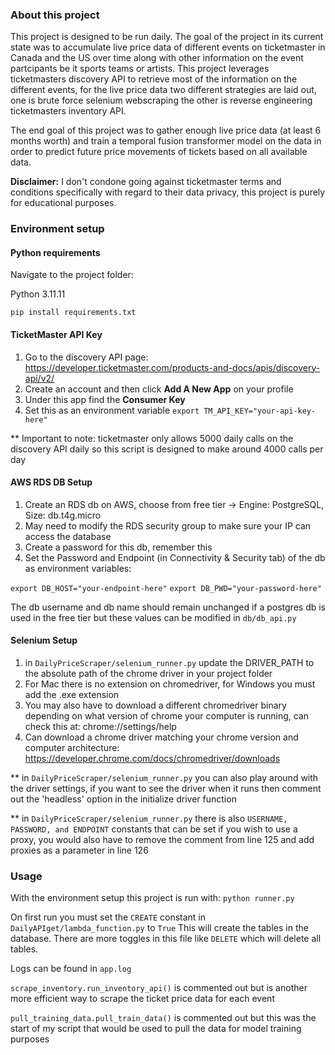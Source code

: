 ### About this project

This project is designed to be run daily. The goal of the project in its current state was to accumulate live price data of different 
events on ticketmaster in Canada and the US over time along with other information on the event partcipants be it sports 
teams or artists. This project leverages ticketmasters discovery API to retrieve most of the information
on the different events, for the live price data two different strategies are laid out, one is brute force selenium webscraping
the other is reverse engineering ticketmasters inventory API.

The end goal of this project was to gather enough live price data (at least 6 months worth) and train a temporal fusion transformer model
on the data in order to predict future price movements of tickets based on all available data.

**Disclaimer:** I don't condone going against ticketmaster terms and conditions specifically with regard to their data privacy, this project is
purely for educational purposes.

### Environment setup

#### Python requirements
Navigate to the project folder:

Python 3.11.11

```pip install requirements.txt```

#### TicketMaster API Key
1. Go to the discovery API page:
https://developer.ticketmaster.com/products-and-docs/apis/discovery-api/v2/
2. Create an account and then click **Add A New App** on your profile
3. Under this app find the **Consumer Key**
4. Set this as an environment variable 
```export TM_API_KEY="your-api-key-here"```

** Important to note: ticketmaster only allows 5000 daily calls on the discovery API daily so this script is designed to make around 4000 calls per day

#### AWS RDS DB Setup

1. Create an RDS db on AWS, choose from free tier -> Engine: PostgreSQL, Size: db.t4g.micro
3. May need to modify the RDS security group to make sure your IP can access the database
4. Create a password for this db, remember this
5. Set the Password and Endpoint (in Connectivity & Security tab) of the db as environment variables: 

```export DB_HOST="your-endpoint-here"```
```export DB_PWD="your-password-here"```

The db username and db name should remain unchanged if a postgres db is used in the free tier but these values can be modified in ```db/db_api.py```

#### Selenium Setup
1. in ``DailyPriceScraper/selenium_runner.py`` update the DRIVER_PATH to the absolute path of the chrome driver in your project folder
2. For Mac there is no extension on chromedriver, for Windows you must add the .exe extension
3. You may also have to download a different chromedriver binary depending on what version of chrome your computer is running, can check this at: chrome://settings/help
4. Can download a chrome driver matching your chrome version and computer architecture: https://developer.chrome.com/docs/chromedriver/downloads

** in ```DailyPriceScraper/selenium_runner.py``` you can also play around with the driver settings, if you want to see the driver when it runs then comment out the 'headless' option in the initialize driver function

** in ```DailyPriceScraper/selenium_runner.py``` there is also ```USERNAME, PASSWORD, and ENDPOINT``` constants that can be set if you wish to use a proxy, you would also have to remove the comment from line 125 and add proxies as a parameter in line 126  

### Usage

With the environment setup this project is run with: ```python runner.py```

On first run you must set the ```CREATE``` constant in ```DailyAPIget/lambda_function.py``` to ```True```
This will create the tables in the database. There are more toggles in this file like ```DELETE``` which will delete all tables.

Logs can be found in ```app.log```

```scrape_inventory.run_inventory_api()``` is commented out but is another more efficient way to scrape the ticket price data for each event

```pull_training_data.pull_train_data()``` is commented out but this was the start of my script that would be used to pull the data for model training purposes

